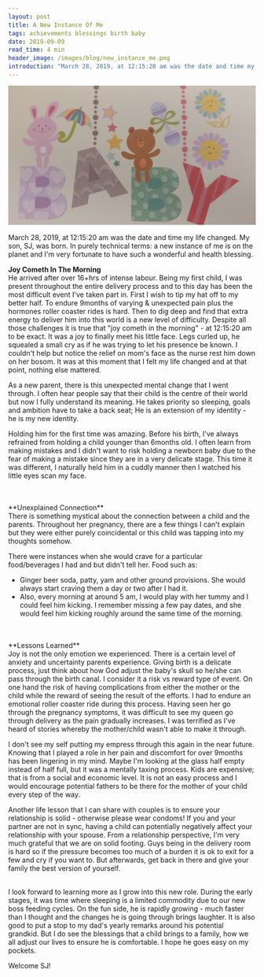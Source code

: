 ```yaml
---
layout: post
title: A New Instance Of Me
tags: achievements blessings birth baby
date: 2019-09-09
read_time: 4 min
header_image: /images/blog/new_instance_me.png
introduction: "March 28, 2019, at 12:15:20 am was the date and time my life changed. My son, SJ, was born. In purely technical terms: a new instance of me is on the planet and I'm very fortunate to have such a wonderful and health blessing.." 
---
```



!["My New Boss"](/images/blog/new_instance_me.png "New Instance Of Me")


March 28, 2019, at 12:15:20 am was the date and time my life changed. My son, SJ, was born. In purely technical terms: a new instance of me is on the planet and I'm very fortunate to have such a wonderful and health blessing.

**Joy Cometh In The Morning**
<br/>
He arrived after over 16+hrs of intense labour. Being my first child, I was present throughout the entire delivery process and to this day has been the most difficult event I've taken part in. First I wish to tip my hat off to my better half. To endure 9months of varying & unexpected pain plus the hormones roller coaster rides is hard. Then to dig deep and find that extra energy to deliver him into this world is a new level of difficulty. Despite all those challenges it is true that "joy cometh in the morning" - at 12:15:20 am to be exact. It was a joy to finally meet his little face. Legs curled up, he squealed a small cry as if he was trying to let his presence be known. I couldn't help but notice the relief on mom's face as the nurse rest him down on her bosom. It was at this moment that I felt my life changed and at that point, nothing else mattered.

As a new parent, there is this unexpected mental change that I went through. I often hear people say that their child is the centre of their world but now I fully understand its meaning. He takes priority so sleeping, goals and ambition have to take a back seat; He is an extension of my identity - he is my new identity. 

Holding him for the first time was amazing. Before his birth, I've always refrained from holding a child younger than 6months old. I often learn from making mistakes and I didn't want to risk holding a newborn baby due to the fear of making a mistake since they are in a very delicate stage. This time it was different, I naturally held him in a cuddly manner then I watched his little eyes scan my face.

<br/>
<br/>
**Unexplained Connection**
<br/>
There is something mystical about the connection between a child and the parents. Throughout her pregnancy, there are a few things I can't explain but they were either purely coincidental or this child was tapping into my thoughts somehow.


There were instances when she would crave for a particular food/beverages I had and but didn't tell her. Food such as:

- Ginger beer soda, patty, yam and other ground provisions. She would always start craving them a day or two after I had it. 
- Also, every morning at around 5 am, I would play with her tummy and I could feel him kicking. I remember missing a few pay dates, and she would feel him kicking roughly around the same time of the morning. 

<br/>
<br/>
**Lessons Learned**
<br/>
Joy is not the only emotion we experienced. There is a certain level of anxiety and uncertainty parents experience. Giving birth is a delicate process, just think about how God adjust the baby's skull so he/she can pass through the birth canal. I consider it a risk vs reward type of event. On one hand the risk of having complications from either the mother or the child while the reward of seeing the result of the efforts. I had to endure an emotional roller coaster ride during this process. Having seen her go through the pregnancy symptoms, it was difficult to see my queen go through delivery as the pain gradually increases. I was terrified as I've heard of stories whereby the mother/child wasn't able to make it through.

I don't see my self putting my empress through this again in the near future. Knowing that I played a role in her pain and discomfort for over 9months has been lingering in my mind. Maybe I'm looking at the glass half empty instead of half full, but it was a mentally taxing process. Kids are expensive; that is from a social and economic level. It is not an easy process and I would encourage potential fathers to be there for the mother of your child every step of the way.

Another life lesson that I can share with couples is to ensure your relationship is solid - otherwise please wear condoms! If you and your partner are not in sync, having a child can potentially negatively affect your relationship with your spouse. From a relationship perspective, I'm very much grateful that we are on solid footing. Guys being in the delivery room is hard so if the pressure becomes too much of a burden it is ok to exit for a few and cry if you want to. But afterwards, get back in there and give your family the best version of yourself.

<br/>
I look forward to learning more as I grow into this new role. During the early stages, it was time where sleeping is a limited commodity due to our new boss feeding cycles. On the fun side, he is rapidly growing - much faster than I thought and the changes he is going through brings laughter. It is also good to put a stop to my dad's yearly remarks around his potential grandkid. But I do see the blessings that a child brings to a family, how we all adjust our lives to ensure he is comfortable. I hope he goes easy on my pockets.

Welcome SJ!  
  